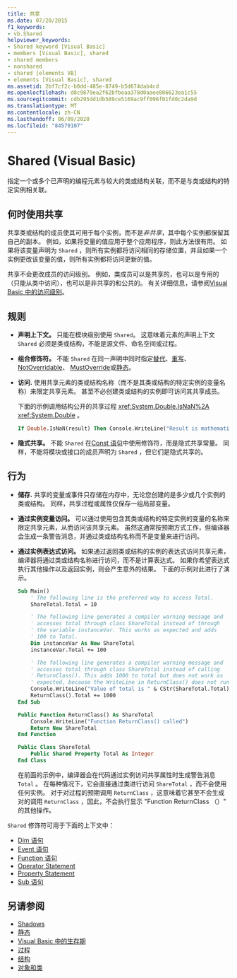 ```yaml
---
title: 共享
ms.date: 07/20/2015
f1_keywords:
- vb.Shared
helpviewer_keywords:
- Shared keyword [Visual Basic]
- members [Visual Basic], shared
- shared members
- nonshared
- shared [elements VB]
- elements [Visual Basic], shared
ms.assetid: 2bf7cf2c-b0dd-485e-8749-b5d674dab4cd
ms.openlocfilehash: d8c9879ea2f62bfbeaa378d0aaee806623ea1c55
ms.sourcegitcommit: cdb295dd1db589ce5169ac9ff096f01fd0c2da9d
ms.translationtype: MT
ms.contentlocale: zh-CN
ms.lasthandoff: 06/09/2020
ms.locfileid: "84579107"
---
```

# <a name="shared-visual-basic"></a>Shared (Visual Basic)

指定一个或多个已声明的编程元素与较大的类或结构关联，而不是与类或结构的特定实例相关联。

## <a name="when-to-use-shared"></a>何时使用共享

共享类或结构的成员使其可用于每个实例，而不是*非共享*，其中每个实例都保留其自己的副本。 例如，如果将变量的值应用于整个应用程序，则此方法很有用。 如果将该变量声明为 `Shared` ，则所有实例都将访问相同的存储位置，并且如果一个实例更改该变量的值，则所有实例都将访问更新的值。

共享不会更改成员的访问级别。 例如，类成员可以是共享的，也可以是专用的（只能从类中访问），也可以是非共享的和公共的。 有关详细信息，请参阅[Visual Basic 中的访问级别](../../programming-guide/language-features/declared-elements/access-levels.md)。

## <a name="rules"></a>规则

- **声明上下文。** 只能在模块级别使用 `Shared`。 这意味着元素的声明上下文 `Shared` 必须是类或结构，不能是源文件、命名空间或过程。

- **组合修饰符。** 不能 `Shared` 在同一声明中同时指定[替代](overrides.md)、[重写](overridable.md)、 [NotOverridable](notoverridable.md)、 [MustOverride](mustoverride.md)或[静态](static.md)。

- **访问.** 使用共享元素的类或结构名称（而不是其类或结构的特定实例的变量名称）来限定共享元素。 甚至不必创建类或结构的实例即可访问其共享成员。

     下面的示例调用结构公开的共享过程 <xref:System.Double.IsNaN%2A> <xref:System.Double> 。

     ```vb
     If Double.IsNaN(result) Then Console.WriteLine("Result is mathematically undefined.")
     ```

- **隐式共享。** 不能 `Shared` 在[Const 语句](../statements/const-statement.md)中使用修饰符，而是隐式共享常量。 同样，不能将模块或接口的成员声明为 `Shared` ，但它们是隐式共享的。

## <a name="behavior"></a>行为

- **储存.** 共享的变量或事件只存储在内存中，无论您创建的是多少或几个实例的类或结构。 同样，共享过程或属性仅保存一组局部变量。

- **通过实例变量访问。** 可以通过使用包含其类或结构的特定实例的变量的名称来限定共享元素，从而访问该共享元素。 虽然这通常按预期方式工作，但编译器会生成一条警告消息，并通过类或结构名称而不是变量来进行访问。

- **通过实例表达式访问。** 如果通过返回类或结构的实例的表达式访问共享元素，编译器将通过类或结构名称进行访问，而不是计算表达式。 如果你希望表达式执行其他操作以及返回实例，则会产生意外的结果。 下面的示例对此进行了演示。
  
    ```vb
    Sub Main()
        ' The following line is the preferred way to access Total.
        ShareTotal.Total = 10

        ' The following line generates a compiler warning message and
        ' accesses total through class ShareTotal instead of through
        ' the variable instanceVar. This works as expected and adds
        ' 100 to Total.
        Dim instanceVar As New ShareTotal
        instanceVar.Total += 100

        ' The following line generates a compiler warning message and
        ' accesses total through class ShareTotal instead of calling
        ' ReturnClass(). This adds 1000 to total but does not work as
        ' expected, because the WriteLine in ReturnClass() does not run.
        Console.WriteLine("Value of total is " & CStr(ShareTotal.Total))
        ReturnClass().Total += 1000
    End Sub

    Public Function ReturnClass() As ShareTotal
        Console.WriteLine("Function ReturnClass() called")
        Return New ShareTotal
    End Function

    Public Class ShareTotal
        Public Shared Property Total As Integer
    End Class
    ```

     在前面的示例中，编译器会在代码通过实例访问共享属性时生成警告消息 `Total` 。 在每种情况下，它会直接通过类进行访问 `ShareTotal` ，而不会使用任何实例。 对于对过程的预期调用 `ReturnClass` ，这意味着它甚至不会生成对的调用 `ReturnClass` ，因此，不会执行显示 "Function ReturnClass （）" 的其他操作。

`Shared` 修饰符可用于下面的上下文中：

- [Dim 语句](../statements/dim-statement.md)
- [Event 语句](../statements/event-statement.md)
- [Function 语句](../statements/function-statement.md)
- [Operator Statement](../statements/operator-statement.md)
- [Property Statement](../statements/property-statement.md)
- [Sub 语句](../statements/sub-statement.md)
  
## <a name="see-also"></a>另请参阅

- [Shadows](shadows.md)
- [静态](static.md)
- [Visual Basic 中的生存期](../../programming-guide/language-features/declared-elements/lifetime.md)
- [过程](../../programming-guide/language-features/procedures/index.md)
- [结构](../../programming-guide/language-features/data-types/structures.md)
- [对象和类](../../programming-guide/language-features/objects-and-classes/index.md)
